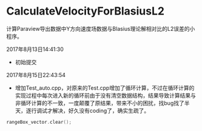 # CalculateVelocityForBlasiusL2

计算Paraview导出数据中Y方向速度场数据与Blasius理论解相对比的L2误差的小程序。

2017年8月13日14:41:30
* 初始提交

2017年8月15日22:43:54
* 增加Test_auto.cpp，对原来的Test.cpp增加了循环计算，不过在循环计算的实现过程中每次进入新的循环前由于没有清空数据结构，结果导致计算结果与非循环计算的不一致，一度颠覆了原结果，带来不小的困扰，找bug找了半天，逐行调试才解决，好久没有coding了，确实生疏了。
```cpp
rangeBox_vector.clear();
```